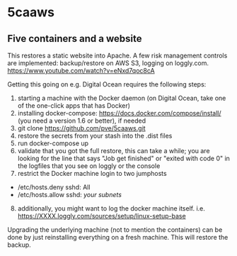 # 5caaws
## Five containers and a website

This restores a static website into Apache. A few risk management controls are implemented: backup/restore on AWS S3, logging on loggly.com.
https://www.youtube.com/watch?v=eNxd7qoc8cA

Getting this going on e.g. Digital Ocean requires the following steps:

1. starting a machine with the Docker daemon (on Digital Ocean, take one of the one-click apps that has Docker)
2. installing docker-compose: https://docs.docker.com/compose/install/ (you need a version 1.6 or better), if needed
3. git clone https://github.com/pve/5caaws.git
4. restore the secrets from your stash into the .dist files
5. run docker-compose up
6. validate that you got the full restore, this can take a while; you are looking for the line that says "Job get finished" or "exited with code 0" in the logfiles that you see on loggly or the console
7. restrict the Docker machine login to two jumphosts
  *  /etc/hosts.deny sshd: All
  *  /etc/hosts.allow sshd: *your subnets*
8. additionally, you might want to log the docker machine itself. i.e. https://XXXX.loggly.com/sources/setup/linux-setup-base

Upgrading the underlying machine (not to mention the containers) can be done by just reinstalling everything on a fresh machine.
This will restore the backup.
